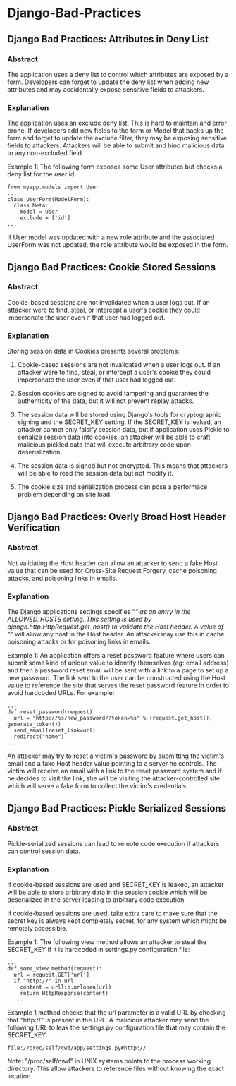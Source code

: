 # Django-Bad-Practices

## Django Bad Practices: Attributes in Deny List

### Abstract
The application uses a deny list to control which attributes are exposed by a form. Developers can forget to update the deny list when adding new attributes and may accidentally expose sensitive fields to attackers.
### Explanation
The application uses an exclude deny list. This is hard to maintain and error prone. If developers add new fields to the form or Model that backs up the form and forget to update the exclude filter, they may be exposing sensitive fields to attackers. Attackers will be able to submit and bind malicious data to any non-excluded field.

Example 1: The following form exposes some User attributes but checks a deny list for the user id:

```
from myapp.models import User
...
class UserForm(ModelForm):
  class Meta:
    model = User
    exclude = ['id']
...
```

If User model was updated with a new role attribute and the associated UserForm was not updated, the role attribute would be exposed in the form.

## Django Bad Practices: Cookie Stored Sessions

### Abstract
Cookie-based sessions are not invalidated when a user logs out. If an attacker were to find, steal, or intercept a user's cookie they could impersonate the user even if that user had logged out.
### Explanation
Storing session data in Cookies presents several problems:

1. Cookie-based sessions are not invalidated when a user logs out. If an attacker were to find, steal, or intercept a user's cookie they could impersonate the user even if that user had logged out.

2. Session cookies are signed to avoid tampering and guarantee the authenticity of the data, but it will not prevent replay attacks.

3. The session data will be stored using Django's tools for cryptographic signing and the SECRET_KEY setting. If the SECRET_KEY is leaked, an attacker cannot only falsify session data, but if application uses Pickle to serialize session data into cookies, an attacker will be able to craft malicious pickled data that will execute arbitrary code upon deserialization.

4. The session data is signed but not encrypted. This means that attackers will be able to read the session data but not modify it.

5. The cookie size and serialization process can pose a performace problem depending on site load.



## Django Bad Practices: Overly Broad Host Header Verification

### Abstract
Not validating the Host header can allow an attacker to send a fake Host value that can be used for Cross-Site Request Forgery, cache poisoning attacks, and poisoning links in emails.
### Explanation
The Django applications settings specifies "*" as an entry in the ALLOWED_HOSTS setting. This setting is used by django.http.HttpRequest.get_host() to validate the Host header. A value of "*" will allow any host in the Host header. An attacker may use this in cache poisoning attacks or for poisoning links in emails.

Example 1: An application offers a reset password feature where users can submit some kind of unique value to identify themselves (eg: email address) and then a password reset email will be sent with a link to a page to set up a new password. The link sent to the user can be constructed using the Host value to reference the site that serves the reset password feature in order to avoid hardcoded URLs. For example:

```
...
def reset_password(request):
  url = "http://%s/new_password/?token=%s" % (request.get_host(), generate_token())
  send_email(reset_link=url)
  redirect("home")
...
```

An attacker may try to reset a victim's password by submitting the victim's email and a fake Host header value pointing to a server he controls. The victim will receive an email with a link to the reset password system and if he decides to visit the link, she will be visiting the attacker-controlled site which will serve a fake form to collect the victim's credentials.

## Django Bad Practices: Pickle Serialized Sessions

### Abstract
Pickle-serialized sessions can lead to remote code execution if attackers can control session data.
### Explanation
If cookie-based sessions are used and SECRET_KEY is leaked, an attacker will be able to store arbitrary data in the session cookie which will be deserialized in the server leading to arbitrary code execution.

If cookie-based sessions are used, take extra care to make sure that the secret key is always kept completely secret, for any system which might be remotely accessible.

Example 1: The following view method allows an attacker to steal the SECRET_KEY if it is hardcoded in settings.py configuration file:

```
...
def some_view_method(request):
  url = request.GET['url']
  if "http://" in url:
    content = urllib.urlopen(url)
    return HttpResponse(content)
  ...
  ```
Example 1 method checks that the url parameter is a valid URL by checking that "http://" is present in the URL. A malicious attacker may send the following URL to leak the settings.py configuration file that may contain the SECRET_KEY:

```
file://proc/self/cwd/app/settings.py#http://
```

Note: "/proc/self/cwd" in UNIX systems points to the process working directory. This allow attackers to reference files without knowing the exact location.

